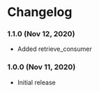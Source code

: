 # Changelog

### 1.1.0 (Nov 12, 2020)
- Added retrieve_consumer

### 1.0.0 (Nov 11, 2020)

- Initial release
